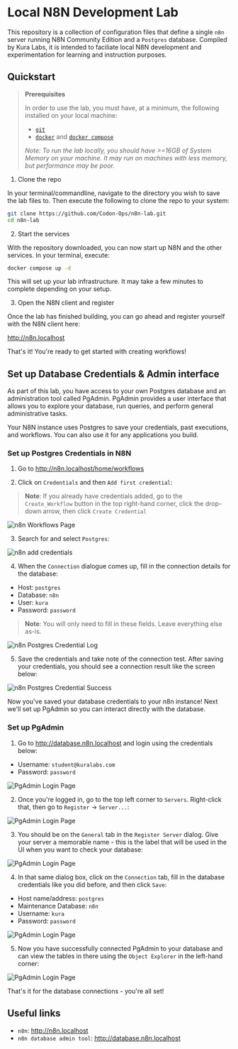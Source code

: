 # Local N8N Development Lab

This repository is a collection of configuration files that define a single `n8n` server running N8N Community Edition and a `Postgres` database. Compiled by Kura Labs, it is intended to faciliate local N8N development and experimentation for learning and instruction purposes.

## Quickstart

> **Prerequisites**
>
> In order to use the lab, you must have, at a minimum, the following installed on your local machine:
> - [`git`](https://git-scm.com/downloads)
> - [`docker`](https://www.docker.com/get-started/) and [`docker compose`](https://www.docker.com/get-started/)
>
> *Note: To run the lab locally, you should have >=16GB of System Memory on your machine. It may run on machines with less memory, but performance may be poor.*


1. Clone the repo

In your terminal/commandline, navigate to the directory you wish to save the lab files to. Then execute the following to clone the repo to your system:

```bash
git clone https://github.com/Codon-Ops/n8n-lab.git
cd n8n-lab
```

2. Start the services

With the repository downloaded, you can now start up N8N and the other services. In your terminal, execute:

```bash
docker compose up -d
```

This will set up your lab infrastructure. It may take a few minutes to complete depending on your setup.

3. Open the N8N client and register

Once the lab has finished building, you can go ahead and register yourself with the N8N client here:

http://n8n.localhost

That's it! You're ready to get started with creating workflows!

## Set up Database Credentials & Admin interface

As part of this lab, you have access to your own Postgres database and an administration tool called PgAdmin. PgAdmin provides a user interface that allows you to explore your database, run queries, and perform general administrative tasks.

Your N8N instance uses Postgres to save your credentials, past executions, and workflows. You can also use it for any applications you build.

### Set up Postgres Credentials in N8N

1. Go to http://n8n.localhost/home/workflows

2. Click on `Credentials` and then `Add first credential`:

> **Note**: If you already have credentials added, go to the `Create_Workflow` button in the top right-hand corner, click the drop-down arrow, then click `Create Credential`

![n8n Workflows Page](/assets/AddCredential-1.jpg)

3. Search for and select `Postgres`:

![n8n add credentials](/assets/AddCredential-2.jpg)

4. When the `Connection` dialogue comes up, fill in the connection details for the database:

* Host: `postgres`
* Database: `n8n`
* User: `kura`
* Password: `password`

> **Note**: You will only need to fill in these fields. Leave everything else as-is.

![n8n Postgres Credential Log](/assets/AddCredential-3.jpg)

5. Save the credentials and take note of the connection test. After saving your credentials, you should see a connection result like the screen below:

![n8n Postgres Credential Success](/assets/AddCredential-4.jpg)


Now you've saved your database credentials to your n8n instance! Next we'll set up PgAdmin so you can interact directly with the database. 

### Set up PgAdmin

1. Go to http://database.n8n.localhost and login using the credentials below:

* Username: `student@kuralabs.com`
* Password: `password`

![PgAdmin Login Page](/assets/PgAdmin-1.jpg)

2. Once you're logged in, go to the top left corner to `Servers`. Right-click that, then go to `Register` -> `Server...`:

![PgAdmin Login Page](/assets/PgAdmin-2.jpg)

3. You should be on the `General` tab in the `Register Server` dialog. Give your server a memorable name - this is the label that will be used in the UI when you want to check your database:

![PgAdmin Login Page](/assets/PgAdmin-3.jpg)

4. In that same dialog box, click on the `Connection` tab, fill in the database credentials like you did before, and then click `Save`:

* Host name/address: `postgres`
* Maintenance Database: `n8n`
* Username: `kura`
* Password: `password`

![PgAdmin Login Page](/assets/PgAdmin-4.jpg)

5. Now you have successfully connected PgAdmin to your database and can view the tables in there using the `Object Explorer` in the left-hand corner:

![PgAdmin Login Page](/assets/PgAdmin-5.jpg)

That's it for the database connections - you're all set!

## Useful links

* `n8n`: http://n8n.localhost
* `n8n database admin tool`: http://database.n8n.localhost